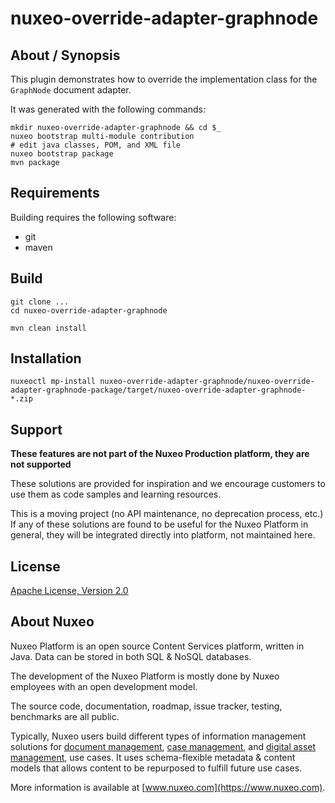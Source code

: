 # nuxeo-override-adapter-graphnode

## About / Synopsis

This plugin demonstrates how to override the implementation class for the `GraphNode` document adapter.

It was generated with the following commands:
```
mkdir nuxeo-override-adapter-graphnode && cd $_
nuxeo bootstrap multi-module contribution
# edit java classes, POM, and XML file
nuxeo bootstrap package
mvn package
```

## Requirements

Building requires the following software:

* git
* maven

## Build

```
git clone ...
cd nuxeo-override-adapter-graphnode

mvn clean install
```

## Installation

```
nuxeoctl mp-install nuxeo-override-adapter-graphnode/nuxeo-override-adapter-graphnode-package/target/nuxeo-override-adapter-graphnode-*.zip
```

## Support

**These features are not part of the Nuxeo Production platform, they are not supported**

These solutions are provided for inspiration and we encourage customers to use them as code samples and learning resources.

This is a moving project (no API maintenance, no deprecation process, etc.) If any of these solutions are found to be useful for the Nuxeo Platform in general, they will be integrated directly into platform, not maintained here.


## License

[Apache License, Version 2.0](http://www.apache.org/licenses/LICENSE-2.0.html)

## About Nuxeo

Nuxeo Platform is an open source Content Services platform, written in Java. Data can be stored in both SQL & NoSQL databases.

The development of the Nuxeo Platform is mostly done by Nuxeo employees with an open development model.

The source code, documentation, roadmap, issue tracker, testing, benchmarks are all public.

Typically, Nuxeo users build different types of information management solutions for [document management](https://www.nuxeo.com/solutions/document-management/), [case management](https://www.nuxeo.com/solutions/case-management/), and [digital asset management](https://www.nuxeo.com/solutions/dam-digital-asset-management/), use cases. It uses schema-flexible metadata & content models that allows content to be repurposed to fulfill future use cases.

More information is available at [www.nuxeo.com](https://www.nuxeo.com).


